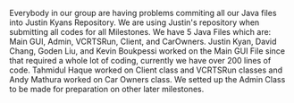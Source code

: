 Everybody in our group are having problems commiting all our Java files into Justin Kyans Repository. We are using Justin's repository when submitting all codes for all Milestones. We have 5 Java Files which are: Main GUI, Admin, VCRTSRun, Client, and CarOwners. Justin Kyan, David Chang, Goden Liu, and Kevin Boukpessi worked on the Main GUI File since that required a whole lot of coding, currently we have over 200 lines of code. Tahmidul Haque worked on Client class and VCRTSRun classes and Andy Mathura worked on Car Owners class. We setted up the Admin Class to be made for preparation on other later milestones. 
